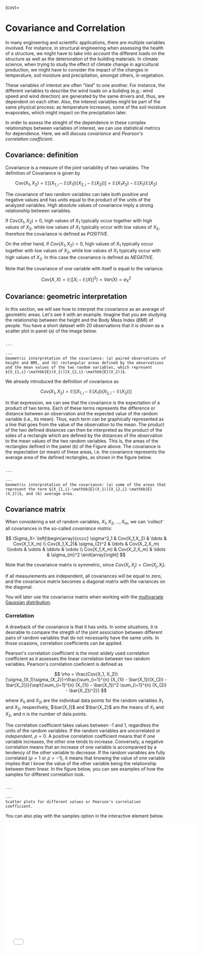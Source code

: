 (cov)=
# Covariance and Correlation

In many engineering and scientific applications, there are multiple variables involved. For instance, in structural engineering when assessing the health of a structure, we might have to take into account the different loads on the structure as well as the deterioration of the building materials. In climate science, when trying to study the effect of climate change in agricultural production, we might have to consider the impact of the changes in temperature, soil moisture and precipitation, amongst others, in vegetation. 

These variables of interest are often "tied" to one another. For instance, the different variables to describe the wind loads on a building (e.g.: wind speed and wind direction) are generated by the same drivers and, thus, are dependent on each other. Also, the interest variables might be part of the same physical process: as temperature increases, some of the soil moisture evaporates, which might impact on the precipitation later. 

In order to assess the streght of the dependence in these complex relationships between variables of interest, we can use statistical metrics for dependence. Here, we will discuss _covariance_ and _Pearson's correlation coefficient_.

## Covariance: definition

Covariance is a measure of the joint variability of two variables. The definition of Covariance is given by

$$
\text{Cov}(X_1, X_2) = \mathbb{E}[(X_{1,i} - \mathbb{E}(X_1))(X_{2,i} - \mathbb{E}(X_2))] = \mathbb{E}(X_1 X_2)-\mathbb{E}(X_1)\mathbb{E}(X_2)
$$

The covariance of two random variables can take both positive and negative values and has units equal to the product of the units of the analyzed variables. High absolute values of covariance imply a strong relationship between variables.

If $Cov(X_1,X_2)>0$, high values of $X_1$ typically occur together with high values of $X_2$, while low values of $X_1$ typically occur with low values of $X_2$, therefore the covariance is defined as *POSITIVE*.

On the other hand, if $Cov(X_1,X_2)<0$, high values of $X_1$ typically occur together with low values of $X_2$, while low values of $X_1$ typically occur with high values of $X_2$. In this case the covariance is defined as *NEGATIVE*.

Note that the covariance of one variable with itself is equal to the variance.

$$
Cov(X,X)=\mathbb{E}([X_i-\mathbb{E}(X)]^2) =Var(X)=\sigma^2_{X}
$$

## Covariance: geometric interpretation

In this section, we will see how to interpret the covariance as an average of geometric areas. Let's see it with an example. Imagine that you are studying the relationship between the height and the Body Mass Index ($BMI$) of people. You have a short dataset with 20 observations that it is shown as a scatter plot in panel (a) of the image below.

```{figure} ../figures/obs_geom.png

---

---
Geometric interpretation of the covariance: (a) paired observations of height and BMI, and (b) rectangular areas defined by the observations and the mean values of the two random variables, which represent $[X_{1,i}-\mathbb{E}(X_1)][X_{2,i}-\mathbb{E}(X_2)]$.
```

We already introduced the definition of covariance as

$$
\text{Cov}(X_1, X_2) = \mathbb{E}[(X_{1,i} - \mathbb{E}(X_1))(X_{2,i} - \mathbb{E}(X_2))]
$$

In that expression, we can see that the covariance is the expectation of a product of two terms. Each of these terms represents the difference or distance between an observation and the expected value of the random variable (i.e., its mean). Thus, each term can be graphically represented as a line that goes from the value of the observation to the mean. The product of the two defined distances can then be interpreted as the product of the sides of a rectangle which are defined by the distances of the observation to the mean values of the two random variables. This is, the areas of the rectangles defined in the panel (b) of the Figure above. The covariance is the expectation (or mean) of these areas, i.e. the covariance represents the average area of the defined rectangles, as shown in the figure below.

```{figure} ../figures/areas.png

---

---
Geometric interpretation of the covariance: (a) some of the areas that represent the term $[X_{1,i}-\mathbb{E}(X_1)][X_{2,i}-\mathbb{E}(X_2)]$, and (b) average area.
```

## Covariance matrix

When considering a set of random variables, $X_1, X_2, \ldots, X_m$, we can 'collect' all covariances in the so-called *covariance matrix*:

$$
\Sigma_X=  \left[\begin{array}{cccc} \sigma^2_1 & Cov(X_1,X_2) & \ldots & Cov(X_1,X_m) \\ Cov(X_1,X_2)& \sigma_{2}^2 & \ldots & Cov(X_2,X_m) \\\vdots & \vdots & \ddots & \vdots \\ Cov(X_1,X_m) & Cov(X_2,X_m) & \ldots & \sigma_{m}^2 \end{array}\right]
$$

Note that the covariance matrix is symmetric, since $Cov(X_i,X_j)= Cov(X_j,X_i)$. 

If all measurements are independent, all covariances will be equal to zero, and the covariance matrix becomes a diagonal matrix with the variances on the diagonal. 

You will later use the covariance matrix when working with the [multivariate Gaussian distribution](multi).

### Correlation

A drawback of the covariance is that it has units. In some situations, it is desirable to compare the stregth of the joint association between different pairs of random variables that do not necessarily have the same units. In those ocasions, correlation coefficients can be applied.

Pearson's correlation coefficient is the most widely used correlation coefficient as it assesses the linear correlation between two random variables. Pearson's correlation coeficient is defined as

$$
\rho = \frac{Cov(X_1, X_2)}{\sigma_{X_1}\sigma_{X_2}}=\frac{\sum_{i=1}^{n} (X_{1i} - \bar{X_1})(X_{2i} - \bar{X_2})}{\sqrt{\sum_{i=1}^{n} (X_{1i} - \bar{X_1})^2 \sum_{i=1}^{n} (X_{2i} - \bar{X_2})^2}}
$$

where $X_{1i}$ and  $X_{2i}$ are the individual data points for the random variables $X_1$ and $X_2$, respectively, $\bar{X_1}$ and $\bar{X_2}$ are the means of $X_1$ and $X_2$, and $n$ is the number of data points.

The correlation coefficient takes values between -1 and 1, regardless the units of the random variables. If the random variables are uncorrelated or _independent_, $\rho=0$. A positive correlation coefficient means that if one variable increases, the other one tends to increase. Conversely, a negative correlation means that an increase of one variable is accompanied by a tendency of the other variable to decrease. If the random variables are fully correlated ($\rho=1$ or $\rho=-1$), it means that knowing the value of one variable implies that I know the value of the other variable being the relationship between them linear. In the figure below, you can see examples of how the samples for different correlation look.

```{figure} ../figures/correl_coef.png

---

---
Scatter plots for different values or Pearson's correlation coefficient.
```

You can also play with the samples option in the interactive element below.

<iframe src="../_static/elements/element_correlation.html" width="600" height="400" frameborder="0"></iframe>